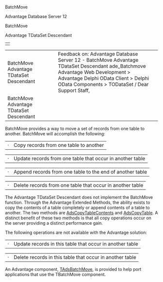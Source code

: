 BatchMove




Advantage Database Server 12  

BatchMove

Advantage TDataSet Descendant

|  |
| --- |
|  |

|  |  |  |  |  |
| --- | --- | --- | --- | --- |
| BatchMove  Advantage TDataSet Descendant |  |  | Feedback on: Advantage Database Server 12 - BatchMove Advantage TDataSet Descendant ade\_Batchmove Advantage Web Development > Advantage Delphi OData Client > Delphi OData Components > TODataSet / Dear Support Staff, |  |
| BatchMove  Advantage TDataSet Descendant |  |  |  |  |

BatchMove provides a way to move a set of records from one table to another. BatchMove will accomplish the following:

|  |  |
| --- | --- |
| · | Copy records from one table to another |

|  |  |
| --- | --- |
| · | Update records from one table that occur in another table |

|  |  |
| --- | --- |
| · | Append records from one table to the end of another table |

|  |  |
| --- | --- |
| · | Delete records from one table that occur in another table |

The Advantage TDataSet Descendant does not implement the BatchMove function. Through the Advantage Extended Methods, the ability exists to copy the contents of a table completely or append contents of a table to another. The two methods are [AdsCopyTableContents](ade_adscopytablecontents.htm) and [AdsCopyTable](ade_adscopytable.htm). A distinct benefit of these two methods is that all copy operations occur on the server providing a distinct performance gain.

The following operations are not available with the Advantage solution:

|  |  |
| --- | --- |
| · | Update records in this table that occur in another table |

|  |  |
| --- | --- |
| · | Delete records in this table that occur in another table |

An Advantage component, [TAdsBatchMove](ade_tadsbatchmove.htm), is provided to help port applications that use the TBatchMove component.